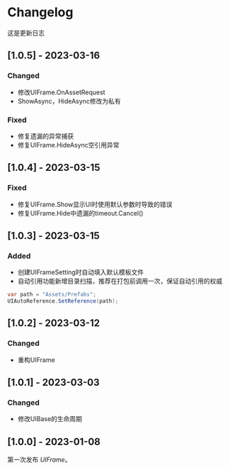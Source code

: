 # Changelog

这是更新日志
## [1.0.5] - 2023-03-16

### Changed
- 修改UIFrame.OnAssetRequest
- ShowAsync，HideAsync修改为私有

### Fixed
- 修复遗漏的异常捕获
- 修复UIFrame.HideAsync空引用异常

## [1.0.4] - 2023-03-15

### Fixed

- 修复UIFrame.Show显示UI时使用默认参数时导致的错误
- 修复UIFrame.Hide中遗漏的timeout.Cancel()

## [1.0.3] - 2023-03-15

### Added

- 创建UIFrameSetting时自动填入默认模板文件
- 自动引用功能新增目录扫描，推荐在打包前调用一次，保证自动引用的权威
```C#
var path = "Assets/Prefabs";
UIAutoReference.SetReference(path);
```

## [1.0.2] - 2023-03-12

### Changed

- 重构UIFrame

## [1.0.1] - 2023-03-03

### Changed

- 修改UIBase的生命周期

## [1.0.0] - 2023-01-08

第一次发布 *UIFrame*。